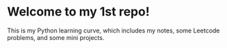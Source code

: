 # Welcome to my 1st repo!
This is my Python learning curve, which includes my notes, some Leetcode problems, and some mini projects.
